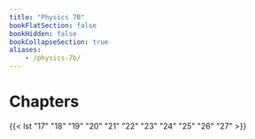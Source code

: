 ```yaml
---
title: "Physics 7B"
bookFlatSection: false
bookHidden: false
bookCollapseSection: true
aliases:
    - /physics-7b/
---
```


# Chapters

{{< lst "17" "18" "19" "20" "21" "22" "23" "24" "25"  "26" "27" >}}